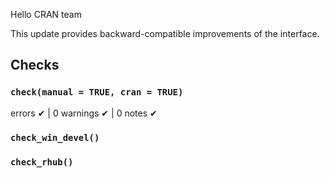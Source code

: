Hello CRAN team

This update provides backward-compatible improvements of the interface.

## Checks

### `check(manual = TRUE, cran = TRUE)`

 errors ✔ | 0 warnings ✔ | 0 notes ✔

### `check_win_devel()`

### `check_rhub()`


